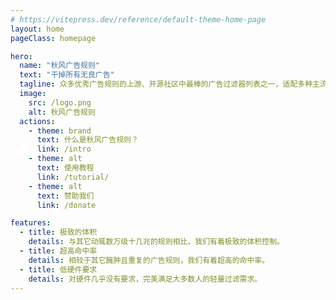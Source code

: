```yaml
---
# https://vitepress.dev/reference/default-theme-home-page
layout: home
pageClass: homepage

hero:
  name: "秋风广告规则"
  text: "干掉所有无良广告"
  tagline: 众多优秀广告规则的上游、开源社区中最棒的广告过滤器列表之一，适配多种主流广告拦截/代理工具。
  image:
    src: /logo.png
    alt: 秋风广告规则
  actions:
    - theme: brand
      text: 什么是秋风广告规则？
      link: /intro
    - theme: alt
      text: 使用教程
      link: /tutorial/
    - theme: alt
      text: 赞助我们
      link: /donate

features:
  - title: 极致的体积
    details: 与其它动辄数万级十几兆的规则相比，我们有着极致的体积控制。
  - title: 超高命中率
    details: 相较于其它臃肿且重复的广告规则，我们有着超高的命中率。
  - title: 低硬件要求
    details: 对硬件几乎没有要求，完美满足大多数人的轻量过滤需求。
---
```

